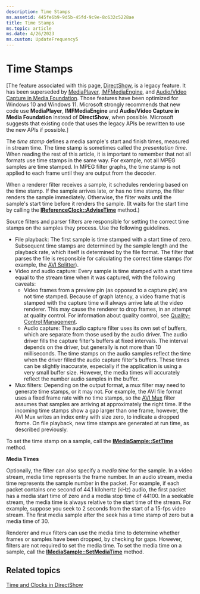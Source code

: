 ```yaml
---
description: Time Stamps
ms.assetid: 445fe6b9-9d5b-45fd-9c9e-8c632c5228ae
title: Time Stamps
ms.topic: article
ms.date: 4/26/2023
ms.custom: UpdateFrequency5
---
```


# Time Stamps

\[The feature associated with this page, [DirectShow](/windows/win32/directshow/directshow), is a legacy feature. It has been superseded by [MediaPlayer](/uwp/api/Windows.Media.Playback.MediaPlayer), [IMFMediaEngine](/windows/win32/api/mfmediaengine/nn-mfmediaengine-imfmediaengine), and [Audio/Video Capture in Media Foundation](windows/win32/medfound/audio-video-capture-in-media-foundation). Those features have been optimized for Windows 10 and Windows 11. Microsoft strongly recommends that new code use **MediaPlayer**, **IMFMediaEngine** and **Audio/Video Capture in Media Foundation** instead of **DirectShow**, when possible. Microsoft suggests that existing code that uses the legacy APIs be rewritten to use the new APIs if possible.\]

The *time stamp* defines a media sample's start and finish times, measured in stream time. The time stamp is sometimes called the *presentation time*. When reading the rest of this article, it is important to remember that not all formats use time stamps in the same way. For example, not all MPEG samples are time stamped. In MPEG filter graphs, the time stamp is not applied to each frame until they are output from the decoder.

When a renderer filter receives a sample, it schedules rendering based on the time stamp. If the sample arrives late, or has no time stamp, the filter renders the sample immediately. Otherwise, the filter waits until the sample's start time before it renders the sample. (It waits for the start time by calling the [**IReferenceClock::AdviseTime**](/windows/desktop/api/Strmif/nf-strmif-ireferenceclock-advisetime) method.)

Source filters and parser filters are responsible for setting the correct time stamps on the samples they process. Use the following guidelines.

-   File playback: The first sample is time stamped with a start time of zero. Subsequent time stamps are determined by the sample length and the playback rate, which itself is determined by the file format. The filter that parses the file is responsible for calculating the correct time stamps (for example, the [AVI Splitter](avi-splitter-filter.md)).
-   Video and audio capture: Every sample is time stamped with a start time equal to the stream time when it was captured, with the following caveats:
    -   Video frames from a preview pin (as opposed to a capture pin) are not time stamped. Because of graph latency, a video frame that is stamped with the capture time will always arrive late at the video renderer. This may cause the renderer to drop frames, in an attempt at quality control. For information about quality control, see [Quality-Control Management](quality-control-management.md).
    -   Audio capture: The audio capture filter uses its own set of buffers, which are separate from those used by the audio driver. The audio driver fills the capture filter's buffers at fixed intervals. The interval depends on the driver, but generally is not more than 10 milliseconds. The time stamps on the audio samples reflect the time when the driver filled the audio capture filter's buffers. These times can be slightly inaccurate, especially if the application is using a very small buffer size. However, the media times will accurately reflect the number audio samples in the buffer.
-   Mux filters: Depending on the output format, a mux filter may need to generate time stamps, or it may not. For example, the AVI file format uses a fixed frame rate with no time stamps, so the [AVI Mux](avi-mux-filter.md) filter assumes that samples are arriving at approximately the right time. If the incoming time stamps show a gap larger than one frame, however, the AVI Mux writes an index entry with size zero, to indicate a dropped frame. On file playback, new time stamps are generated at run time, as described previously.

To set the time stamp on a sample, call the [**IMediaSample::SetTime**](/windows/desktop/api/Strmif/nf-strmif-imediasample-settime) method.

**Media Times**

Optionally, the filter can also specify a *media time* for the sample. In a video stream, media time represents the frame number. In an audio stream, media time represents the sample number in the packet. For example, if each packet contains one second of 44.1 kilohertz (kHz) audio, the first packet has a media start time of zero and a media stop time of 44100. In a seekable stream, the media time is always relative to the start time of the stream. For example, suppose you seek to 2 seconds from the start of a 15-fps video stream. The first media sample after the seek has a time stamp of zero but a media time of 30.

Renderer and mux filters can use the media time to determine whether frames or samples have been dropped, by checking for gaps. However, filters are not required to set the media time. To set the media time on a sample, call the [**IMediaSample::SetMediaTime**](/windows/desktop/api/Strmif/nf-strmif-imediasample-setmediatime) method.

## Related topics

<dl> <dt>

[Time and Clocks in DirectShow](time-and-clocks-in-directshow.md)
</dt> </dl>

 

 



